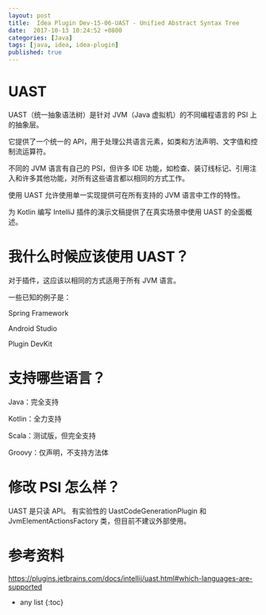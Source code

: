 ```yaml
---
layout: post
title:  Idea Plugin Dev-15-06-UAST - Unified Abstract Syntax Tree
date:  2017-10-13 10:24:52 +0800
categories: [Java]
tags: [java, idea, idea-plugin]
published: true
---
```


# UAST

UAST（统一抽象语法树）是针对 JVM（Java 虚拟机）的不同编程语言的 PSI 上的抽象层。 

它提供了一个统一的 API，用于处理公共语言元素，如类和方法声明、文字值和控制流运算符。

不同的 JVM 语言有自己的 PSI，但许多 IDE 功能，如检查、装订线标记、引用注入和许多其他功能，对所有这些语言都以相同的方式工作。 

使用 UAST 允许使用单一实现提供可在所有支持的 JVM 语言中工作的特性。

为 Kotlin 编写 IntelliJ 插件的演示文稿提供了在真实场景中使用 UAST 的全面概述。

# 我什么时候应该使用 UAST？

对于插件，这应该以相同的方式适用于所有 JVM 语言。

一些已知的例子是：

Spring Framework

Android Studio

Plugin DevKit

# 支持哪些语言？

Java：完全支持

Kotlin：全力支持

Scala：测试版，但完全支持

Groovy：仅声明，不支持方法体

# 修改 PSI 怎么样？

UAST 是只读 API。 有实验性的 UastCodeGenerationPlugin 和 JvmElementActionsFactory 类，但目前不建议外部使用。



# 参考资料

https://plugins.jetbrains.com/docs/intellij/uast.html#which-languages-are-supported

* any list
{:toc}
